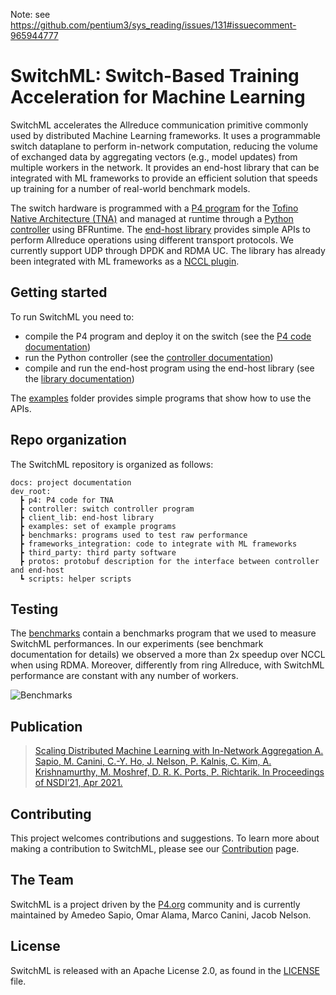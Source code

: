 Note: see https://github.com/pentium3/sys_reading/issues/131#issuecomment-965944777


# SwitchML: Switch-Based Training Acceleration for Machine Learning

SwitchML accelerates the Allreduce communication primitive commonly used by distributed Machine Learning frameworks. It uses a programmable switch dataplane to perform in-network computation, reducing the volume of exchanged data by aggregating vectors (e.g., model updates) from  multiple  workers  in  the  network.  It provides an end-host library that can be integrated with ML frameworks to provide an efficient solution that speeds up training for a number of real-world benchmark models.

The switch hardware is programmed with a [P4 program](/dev_root/p4) for the [Tofino Native Architecture (TNA)](https://github.com/barefootnetworks/Open-Tofino) and managed at runtime through a [Python controller](/dev_root/controller) using BFRuntime. The [end-host library](/dev_root/client_lib) provides simple APIs to perform Allreduce operations using different transport protocols. We currently support UDP through DPDK and RDMA UC. The library has already been integrated with ML frameworks as a [NCCL plugin](/dev_root/frameworks_integration/nccl_plugin).

## Getting started
To run SwitchML you need to:
- compile the P4 program and deploy it on the switch (see the [P4 code documentation](/dev_root/p4))
- run the Python controller (see the [controller documentation](/dev_root/controller))
- compile and run the end-host program using the end-host library (see the [library documentation](/dev_root/client_lib))

The [examples](/dev_root/examples) folder provides simple programs that show how to use the APIs.

## Repo organization
The SwitchML repository is organized as follows:

```
docs: project documentation
dev_root:
  ┣ p4: P4 code for TNA
  ┣ controller: switch controller program
  ┣ client_lib: end-host library
  ┣ examples: set of example programs
  ┣ benchmarks: programs used to test raw performance
  ┣ frameworks_integration: code to integrate with ML frameworks
  ┣ third_party: third party software
  ┣ protos: protobuf description for the interface between controller and end-host
  ┗ scripts: helper scripts
```

## Testing
The [benchmarks](/dev_root/benchmarks) contain a benchmarks program that we used to measure SwitchML performances.
In our experiments (see benchmark documentation for details) we observed a more than 2x speedup over NCCL when using RDMA. Moreover, differently from ring Allreduce, with SwitchML performance are constant with any number of workers.

![Benchmarks](/docs/img/benchmark.png)

## Publication

> [Scaling Distributed Machine Learning with In-Network Aggregation
> A. Sapio, M. Canini, C.-Y. Ho, J. Nelson, P. Kalnis, C. Kim, A. Krishnamurthy, M. Moshref, D. R. K. Ports, P. Richtarik.
> In Proceedings of NSDI’21, Apr 2021.](https://www.usenix.org/conference/nsdi21/presentation/sapio)

## Contributing
This project welcomes contributions and suggestions.
To learn more about making a contribution to SwitchML, please see our [Contribution](/CONTRIBUTING.md) page.

## The Team
SwitchML is a project driven by the [P4.org](https://p4.org) community and is currently maintained by Amedeo Sapio, Omar Alama, Marco Canini, Jacob Nelson.

## License
SwitchML is released with an Apache License 2.0, as found in the [LICENSE](/LICENSE) file.
